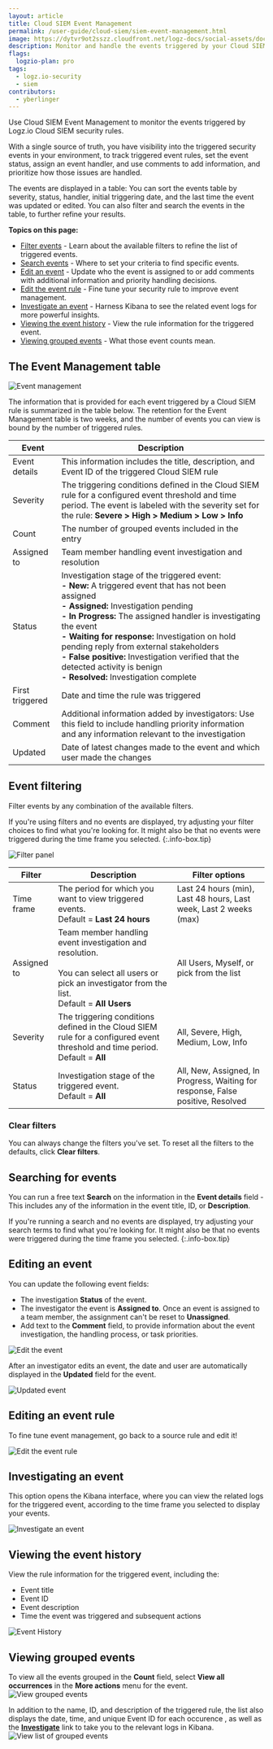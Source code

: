 ```yaml
---
layout: article
title: Cloud SIEM Event Management
permalink: /user-guide/cloud-siem/siem-event-management.html
image: https://dytvr9ot2sszz.cloudfront.net/logz-docs/social-assets/docs-social.jpg
description: Monitor and handle the events triggered by your Cloud SIEM security rules
flags:
  logzio-plan: pro
tags:
  - logz.io-security
  - siem
contributors:
  - yberlinger
---
```


Use Cloud SIEM Event Management to monitor the events triggered by Logz.io Cloud SIEM security rules.

With a single source of truth, you have visibility into the triggered security events in your environment, to track triggered event rules, set the event status, assign an event handler, and use comments to add information, and prioritize how those issues are handled.

The events are displayed in a table: You can sort the events table by severity, status, handler, initial triggering date, and the last time the event was updated or edited. You can also filter and search the events in the table, to further refine your results. 

**Topics on this page:**

<!-- consider the presumed order of actions for a user on this page 
include descriptions for each field column in event table
 -->

* [Filter events](/user-guide/cloud-siem/siem-event-management.html#event-filtering) - Learn about the available filters to refine the list of triggered events.
* [Search events](/user-guide/cloud-siem/siem-event-management.html#searching-for-events) - Where to set your criteria to find specific events.
* [Edit an event](/user-guide/cloud-siem/siem-event-management.html#editing-an-event) - Update who the event is assigned to or add comments with additional information and priority handling decisions. 
* [Edit the event rule](/user-guide/cloud-siem/siem-event-management.html#editing-an-event-rule) - Fine tune your security rule to improve event management.
* [Investigate an event](/user-guide/cloud-siem/siem-event-management.html#investigating-an-event) -  Harness Kibana to see the related event logs for more powerful insights.
* [Viewing the event history](/user-guide/cloud-siem/siem-event-management.html#viewing-the-event-history) - View the rule information for the triggered event.
* [Viewing grouped events](/user-guide/cloud-siem/siem-event-management.html#viewing-grouped-events) - What those event counts mean. 




## The Event Management table


![Event management](https://dytvr9ot2sszz.cloudfront.net/logz-docs/siem/event_mgmnt1_nov2021.png)

The information that is provided for each event triggered by a Cloud SIEM rule is summarized in the table below. The retention for the Event Management table is two weeks, and the number of events you can view is bound by the number of triggered rules.  


|Event| Description| 
|---|---| 
|Event details|This information includes the title, description, and Event ID of the triggered Cloud SIEM rule |
|Severity| The triggering conditions defined in the Cloud SIEM rule for a configured event threshold and time period. The event is labeled with the severity set for the rule:   **Severe > High > Medium > Low > Info**|
|Count| The number of grouped events included in the entry |
|Assigned to| Team member handling event investigation and resolution |
|Status|Investigation stage of the triggered event:  <br>  **- New:** A triggered event that has not been assigned<br>**- Assigned:** Investigation pending<br>**- In Progress:** The assigned handler is investigating the event<br>**- Waiting for response:** Investigation on hold pending reply from external stakeholders <br>**- False positive:**  Investigation verified that the detected activity is benign <br>**- Resolved:** Investigation complete |
|First triggered| Date and time the rule was triggered |
|Comment| Additional information added by investigators:  Use this field to include handling priority information and any information relevant to the investigation|
|Updated|Date of latest changes made to the event and which user made the changes|


## Event filtering 

Filter events by any combination of the available filters. 

<!-- info-box-start:info  -->
If you're using filters and no events are displayed, try adjusting your filter choices to find what you're looking for. It might also be that no events were triggered during the time frame you selected. 
{:.info-box.tip}
<!-- info-box-end -->

![Filter panel](https://dytvr9ot2sszz.cloudfront.net/logz-docs/siem/filter_panel-nov2021.png)

|Filter| Description| Filter options|
|---|---|---|
|Time frame| The period for which you want to view triggered events.<br>Default = **Last 24 hours**| Last 24 hours (min), Last 48 hours, Last week, Last 2 weeks (max)|
|Assigned to| Team member handling event investigation and resolution. <br> <br>You can select all users or pick an investigator from the list.<br> Default = **All Users**|  All Users, Myself, or pick from the list|
|Severity| The triggering conditions defined in the Cloud SIEM rule for a configured event threshold and time period.<br> Default =  **All**| All, Severe, High, Medium,  Low, Info|
|Status|Investigation stage of the triggered event. <br> Default =  **All**|  All, New, Assigned, In Progress, Waiting for response, False positive, Resolved   |


### Clear filters
You can always change the filters you've set. 
To reset all the filters to the defaults, click **Clear filters**. 

## Searching for events

You can run a free text **Search** on the information in the **Event details** field -  This includes any of the information in the event title, ID, or **Description**.

<!-- info-box-start:info  -->
If you're running a search and no events are displayed, try adjusting your search terms to find what you're looking for. It might also be that no events were triggered during the time frame you selected. 
{:.info-box.tip}
<!-- info-box-end -->

## Editing an event

You can update the following event fields: 

- The investigation **Status** of the event.
- The investigator the event is **Assigned to**. Once an event is assigned to a team member, the assignment can't be reset to **Unassigned**. 
- Add text to the **Comment** field, to provide information about the event investigation, the handling process, or task priorities. 

![Edit the event](https://dytvr9ot2sszz.cloudfront.net/logz-docs/siem/siem_edit_event-dec2021.gif)

After an investigator edits an event, the date and user are automatically displayed in the **Updated** field for the event.  

![Updated event](https://dytvr9ot2sszz.cloudfront.net/logz-docs/siem/siem_updated-event.png)

## Editing an event rule

To fine tune event management, go back to a source rule and edit it! 

![Edit the event rule](https://dytvr9ot2sszz.cloudfront.net/logz-docs/siem/siemanagement_edit_rule2_dec2021.png)


## Investigating an event
This option opens the Kibana interface, where you can view the related logs for the triggered event, according to the time frame you selected to display your events.

![Investigate an event](https://dytvr9ot2sszz.cloudfront.net/logz-docs/siem/siem-3investigate.gif)

## Viewing the event history
View the rule information for the triggered event, including the:

- Event title 
- Event ID
- Event description
- Time the event was triggered and subsequent actions

![Event History](https://dytvr9ot2sszz.cloudfront.net/logz-docs/siem/siem_event_history.png)

## Viewing grouped events
To view all the events grouped in the **Count** field, select **View all occurrences** in the **More actions**  menu for the event.
![View grouped events](https://dytvr9ot2sszz.cloudfront.net/logz-docs/siem/view_grouped.png)

In addition to the name, ID, and description of the triggered rule, the list also displays the date, time, and unique Event ID for each occurence , as well as the [**Investigate**](/user-guide/cloud-siem/siem-event-management.html#investigating-an-event) link to take you to the relevant logs in Kibana. 
![View list of grouped events](https://dytvr9ot2sszz.cloudfront.net/logz-docs/siem/view_all_occurences_nov2021.png)


<!-- start of hidden text for 12-12-2021:  Assigning events placed in commented text 

## Assigning events

When you assign an event, the user receives an email notification with the following information: 

- Event name
- Event ID
- Description
- Severity
- Created time
- Event ID

The Event name and ID are clickable links to the [**Event Management**](https://app.logz.io/#/dashboard/security/event-management) table.


--- end of commented section for 12-212-2021 -->

